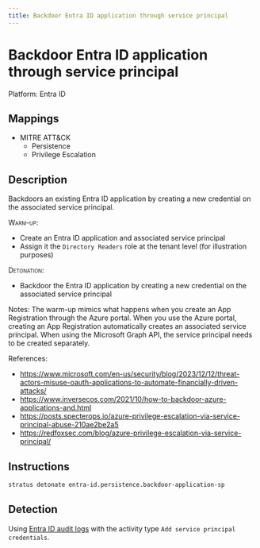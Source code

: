 ```yaml
---
title: Backdoor Entra ID application through service principal
---
```


# Backdoor Entra ID application through service principal




Platform: Entra ID

## Mappings

- MITRE ATT&CK
    - Persistence
  - Privilege Escalation



## Description


Backdoors an existing Entra ID application by creating a new credential on the associated service principal.

<span style="font-variant: small-caps;">Warm-up</span>:

- Create an Entra ID application and associated service principal
- Assign it the <code>Directory Readers</code> role at the tenant level (for illustration purposes)

<span style="font-variant: small-caps;">Detonation</span>:

- Backdoor the Entra ID application by creating a new credential on the associated service principal

Notes: The warm-up mimics what happens when you create an App Registration through the Azure portal. 
When you use the Azure portal, creating an App Registration automatically creates an associated service principal. 
When using the Microsoft Graph API, the service principal needs to be created separately. 

References:

- https://www.microsoft.com/en-us/security/blog/2023/12/12/threat-actors-misuse-oauth-applications-to-automate-financially-driven-attacks/
- https://www.inversecos.com/2021/10/how-to-backdoor-azure-applications-and.html
- https://posts.specterops.io/azure-privilege-escalation-via-service-principal-abuse-210ae2be2a5
- https://redfoxsec.com/blog/azure-privilege-escalation-via-service-principal/


## Instructions

```bash title="Detonate with Stratus Red Team"
stratus detonate entra-id.persistence.backdoor-application-sp
```
## Detection


Using [Entra ID audit logs](https://learn.microsoft.com/en-us/entra/identity/monitoring-health/concept-audit-logs) with the activity type <code>Add service principal credentials</code>.


